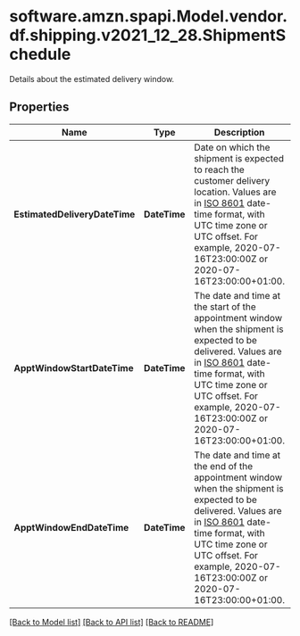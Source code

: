 # software.amzn.spapi.Model.vendor.df.shipping.v2021_12_28.ShipmentSchedule
Details about the estimated delivery window.

## Properties

Name | Type | Description | Notes
------------ | ------------- | ------------- | -------------
**EstimatedDeliveryDateTime** | **DateTime** | Date on which the shipment is expected to reach the customer delivery location. Values are in [ISO 8601](https://developer-docs.amazon.com/sp-api/docs/iso-8601) date-time format, with UTC time zone or UTC offset. For example, 2020-07-16T23:00:00Z or 2020-07-16T23:00:00+01:00. | [optional] 
**ApptWindowStartDateTime** | **DateTime** | The date and time at the start of the appointment window when the shipment is expected to be delivered. Values are in [ISO 8601](https://developer-docs.amazon.com/sp-api/docs/iso-8601) date-time format, with UTC time zone or UTC offset. For example, 2020-07-16T23:00:00Z or 2020-07-16T23:00:00+01:00. | [optional] 
**ApptWindowEndDateTime** | **DateTime** | The date and time at the end of the appointment window when the shipment is expected to be delivered. Values are in [ISO 8601](https://developer-docs.amazon.com/sp-api/docs/iso-8601) date-time format, with UTC time zone or UTC offset. For example, 2020-07-16T23:00:00Z or 2020-07-16T23:00:00+01:00. | [optional] 

[[Back to Model list]](../README.md#documentation-for-models) [[Back to API list]](../README.md#documentation-for-api-endpoints) [[Back to README]](../README.md)

